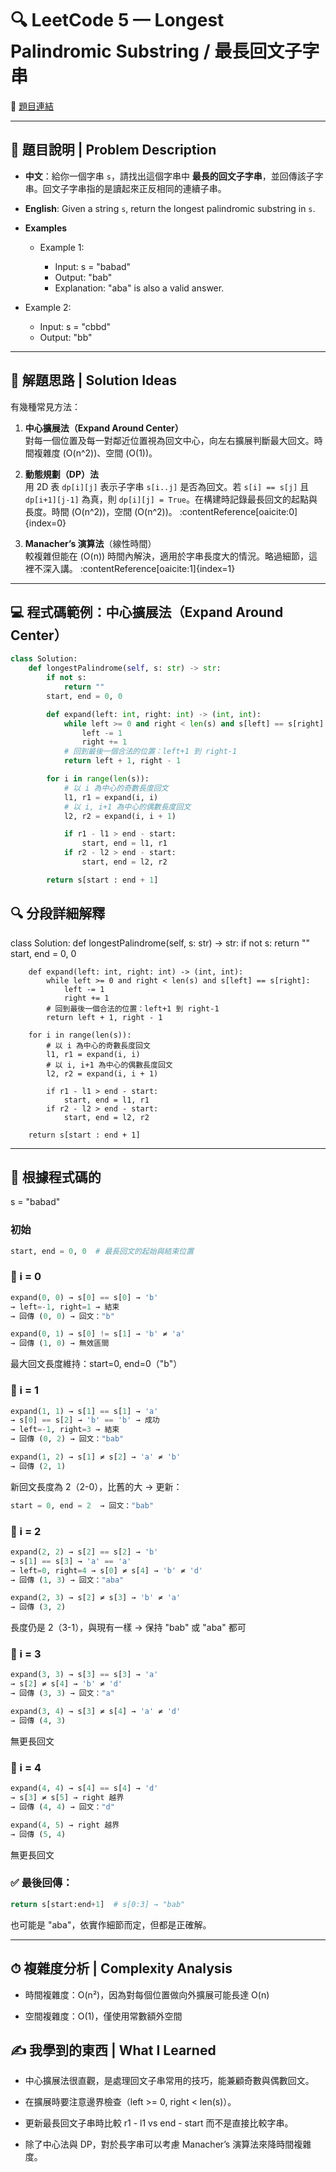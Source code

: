 # 🔍 LeetCode 5 — Longest Palindromic Substring / 最長回文子字串
🔗 [題目連結](https://leetcode.com/problems/longest-palindromic-substring/)

---

## 📄 題目說明 | Problem Description

- **中文**：給你一個字串 `s`，請找出這個字串中 **最長的回文子字串**，並回傳該子字串。回文子字串指的是讀起來正反相同的連續子串。
- **English**: Given a string `s`, return the longest palindromic substring in `s`.

- **Examples**
    - Example 1:

        - Input: s = "babad"
        - Output: "bab"
        - Explanation: "aba" is also a valid answer.

- Example 2:

    - Input: s = "cbbd"
    - Output: "bb"

---

## 🧠 解題思路 | Solution Ideas

有幾種常見方法：

1. **中心擴展法（Expand Around Center）**  
   對每一個位置及每一對鄰近位置視為回文中心，向左右擴展判斷最大回文。時間複雜度 \(O(n^2)\)、空間 \(O(1)\)。

2. **動態規劃（DP）法**  
   用 2D 表 `dp[i][j]` 表示子字串 `s[i..j]` 是否為回文。若 `s[i] == s[j]` 且 `dp[i+1][j-1]` 為真，則 `dp[i][j] = True`。在構建時記錄最長回文的起點與長度。時間 \(O(n^2)\)，空間 \(O(n^2)\)。 :contentReference[oaicite:0]{index=0}

3. **Manacher’s 演算法**（線性時間）  
   較複雜但能在 \(O(n)\) 時間內解決，適用於字串長度大的情況。略過細節，這裡不深入講。 :contentReference[oaicite:1]{index=1}

---

## 💻 程式碼範例：中心擴展法（Expand Around Center）

```python
class Solution:
    def longestPalindrome(self, s: str) -> str:
        if not s:
            return ""
        start, end = 0, 0

        def expand(left: int, right: int) -> (int, int):
            while left >= 0 and right < len(s) and s[left] == s[right]:
                left -= 1
                right += 1
            # 回到最後一個合法的位置：left+1 到 right-1
            return left + 1, right - 1

        for i in range(len(s)):
            # 以 i 為中心的奇數長度回文
            l1, r1 = expand(i, i)
            # 以 i, i+1 為中心的偶數長度回文
            l2, r2 = expand(i, i + 1)

            if r1 - l1 > end - start:
                start, end = l1, r1
            if r2 - l2 > end - start:
                start, end = l2, r2

        return s[start : end + 1]
```

## 🔍 分段詳細解釋
class Solution:
    def longestPalindrome(self, s: str) -> str:
        if not s:
            return ""
        start, end = 0, 0

        def expand(left: int, right: int) -> (int, int):
            while left >= 0 and right < len(s) and s[left] == s[right]:
                left -= 1
                right += 1
            # 回到最後一個合法的位置：left+1 到 right-1
            return left + 1, right - 1

        for i in range(len(s)):
            # 以 i 為中心的奇數長度回文
            l1, r1 = expand(i, i)
            # 以 i, i+1 為中心的偶數長度回文
            l2, r2 = expand(i, i + 1)

            if r1 - l1 > end - start:
                start, end = l1, r1
            if r2 - l2 > end - start:
                start, end = l2, r2

        return s[start : end + 1]

---

## 🧪 根據程式碼的

s = "babad"

### 初始
```python
start, end = 0, 0  # 最長回文的起始與結束位置
```
### 🔁 i = 0
```python
expand(0, 0) → s[0] == s[0] → 'b'
→ left=-1, right=1 → 結束
→ 回傳 (0, 0) → 回文："b"

expand(0, 1) → s[0] != s[1] → 'b' ≠ 'a'
→ 回傳 (1, 0) → 無效區間
```

最大回文長度維持：start=0, end=0（"b"）

### 🔁 i = 1
```python
expand(1, 1) → s[1] == s[1] → 'a'
→ s[0] == s[2] → 'b' == 'b' → 成功
→ left=-1, right=3 → 結束
→ 回傳 (0, 2) → 回文："bab"

expand(1, 2) → s[1] ≠ s[2] → 'a' ≠ 'b'
→ 回傳 (2, 1)
```

新回文長度為 2（2-0），比舊的大 → 更新：
```python
start = 0, end = 2  → 回文："bab"
```
### 🔁 i = 2
```python
expand(2, 2) → s[2] == s[2] → 'b'
→ s[1] == s[3] → 'a' == 'a'
→ left=0, right=4 → s[0] ≠ s[4] → 'b' ≠ 'd'
→ 回傳 (1, 3) → 回文："aba"

expand(2, 3) → s[2] ≠ s[3] → 'b' ≠ 'a'
→ 回傳 (3, 2)
```

長度仍是 2（3-1），與現有一樣 → 保持 "bab" 或 "aba" 都可

### 🔁 i = 3
```python
expand(3, 3) → s[3] == s[3] → 'a'
→ s[2] ≠ s[4] → 'b' ≠ 'd'
→ 回傳 (3, 3) → 回文："a"

expand(3, 4) → s[3] ≠ s[4] → 'a' ≠ 'd'
→ 回傳 (4, 3)
```

無更長回文

### 🔁 i = 4
```python
expand(4, 4) → s[4] == s[4] → 'd'
→ s[3] ≠ s[5] → right 越界
→ 回傳 (4, 4) → 回文："d"

expand(4, 5) → right 越界
→ 回傳 (5, 4)
```

無更長回文

### ✅ 最後回傳：
```python
return s[start:end+1]  # s[0:3] → "bab"
```

也可能是 "aba"，依實作細節而定，但都是正確解。

---

## ⏱ 複雜度分析 | Complexity Analysis

- 時間複雜度：O(n²)，因為對每個位置做向外擴展可能長達 O(n)

- 空間複雜度：O(1)，僅使用常數額外空間

## ✍️ 我學到的東西 | What I Learned

- 中心擴展法很直觀，是處理回文子串常用的技巧，能兼顧奇數與偶數回文。

- 在擴展時要注意邊界檢查（left >= 0, right < len(s)）。

- 更新最長回文子串時比較 r1 - l1 vs end - start 而不是直接比較字串。

- 除了中心法與 DP，對於長字串可以考慮 Manacher’s 演算法來降時間複雜度。